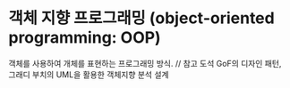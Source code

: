 # 객체 지향 프로그래밍 (object-oriented programming: OOP)
객체를 사용하여 개체를 표현하는 프로그래밍 방식.
// 참고 도석 GoF의 디자인 패턴, 그래디 부치의 UML을 활용한 객체지향 분석 설계

